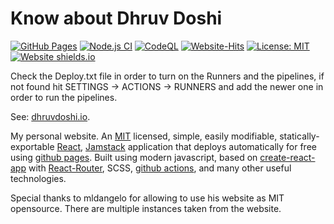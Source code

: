 # Know about Dhruv Doshi
[![GitHub Pages](https://github.com/DhruvDoshi/vishalrakesh.github.io/actions/workflows/github-pages.yml/badge.svg)](https://github.com/DhruvDoshi/vishalrakesh.github.io/actions/workflows/github-pages.yml)
[![Node.js CI](https://github.com/DhruvDoshi/vishalrakesh.github.io/actions/workflows/node.js.yml/badge.svg)](https://github.com/DhruvDoshi/vishalrakesh.github.io/actions/workflows/node.js.yml)
[![CodeQL](https://github.com/DhruvDoshi/vishalrakesh.github.io/actions/workflows/codeql-analysis.yml/badge.svg)](https://github.com/DhruvDoshi/vishalrakesh.github.io/actions/workflows/codeql-analysis.yml)
[![Website-Hits](https://hits.seeyoufarm.com/api/count/incr/badge.svg?url=https%3A%2F%2Fvishalrakesh.github.io)](https://vishalrakesh.github.io/)
[![License: MIT](https://img.shields.io/badge/License-MIT-yellow.svg?style=popout-square)](https://opensource.org/licenses/MIT)
[![Website shields.io](https://img.shields.io/website-up-down-orange-red/http/shields.io.svg)](https://vishalrakesh.github.io/)

Check the Deploy.txt file in order to turn on the Runners and the pipelines, if not found hit SETTINGS -> ACTIONS -> RUNNERS and add the newer one in order to run the pipelines.


See: [dhruvdoshi.io](https://doshidhruv.com).

My personal website. An [MIT](https://github.com/DhruvDoshi/vishalrakesh.github.io/main/LICENSE) licensed, simple, easily modifiable, statically-exportable [React](https://reactjs.org/), [Jamstack](https://jamstack.org/) application that deploys automatically for free using [github pages](https://pages.github.com/). Built using modern javascript, based on [create-react-app](https://github.com/facebook/create-react-app) with [React-Router](https://reactrouter.com/), SCSS, [github actions](https://github.com/features/actions), and many other useful technologies.

Special thanks to mldangelo for allowing to use his website as MIT opensource. There are multiple instances taken from the website.
